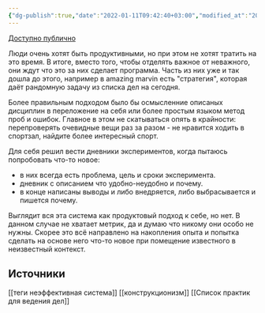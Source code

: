 ```yaml
---
{"dg-publish":true,"date":"2022-01-11T09:42:40+03:00","modified_at":"2022-05-31T21:33:16+03:00","permalink":"/adaptacziya-podhodov-pod-sebya/","dgHomeLink":false,"dgPassFrontmatter":true}
---
```



[Доступно публично](https://vanadium23.me/adapt-process/)

Люди очень хотят быть продуктивными, но при этом не хотят тратить на это время. В итоге, вместо того, чтобы отделять важное от неважного, они ждут что это за них сделает программа. Часть из них уже и так дошла до этого, например в amazing marvin есть "стратегия", которая даёт рандомную задачу из списка дел на сегодня.

Более правильным подходом было бы осмысленние описаных дисциплин в переложение на себя или более простым языком метод проб и ошибок. Главное в этом не скатываться опять в крайности: перепроверять очевидные вещи раз за разом - не нравится ходить в спортзал, найдите более интересный спорт.

Для себя решил вести дневники экспериментов, когда пытаюсь попробовать что-то новое:
- в них всегда есть проблема, цель и сроки эксперимента.
- дневник с описанием что удобно-неудобно и почему.
- в конце написаны выводы и либо внедряется, либо выбрасывается и пишется почему.

Выглядит вся эта система как продуктовый подход к себе, но нет. В данном случае не хватает метрик, да и думаю что никому  они особо не нужны.
Скорее это всё направлено на накопления опыта и попытка сделать на основе него что-то новое при помещение известного в неизвестный контекст.

## Источники

[[теги неэффективная система]]
[[конструкционизм]]
[[Список практик для ведения дел]]
